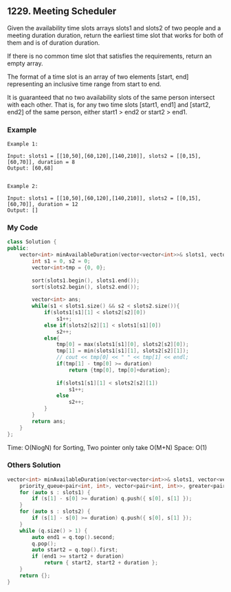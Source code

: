 ## 1229. Meeting Scheduler

Given the availability time slots arrays slots1 and slots2 of two people and a meeting duration duration, return the earliest time slot that works for both of them and is of duration duration.

If there is no common time slot that satisfies the requirements, return an empty array.

The format of a time slot is an array of two elements [start, end] representing an inclusive time range from start to end.  

It is guaranteed that no two availability slots of the same person intersect with each other. That is, for any two time slots [start1, end1] and [start2, end2] of the same person, either start1 > end2 or start2 > end1.

### Example
```
Example 1:

Input: slots1 = [[10,50],[60,120],[140,210]], slots2 = [[0,15],[60,70]], duration = 8
Output: [60,68]


Example 2:

Input: slots1 = [[10,50],[60,120],[140,210]], slots2 = [[0,15],[60,70]], duration = 12
Output: []
```

### My Code
```c++
class Solution {
public:
    vector<int> minAvailableDuration(vector<vector<int>>& slots1, vector<vector<int>>& slots2, int duration) {
        int s1 = 0, s2 = 0;
        vector<int>tmp = {0, 0};
        
        sort(slots1.begin(), slots1.end());
        sort(slots2.begin(), slots2.end());
        
        vector<int> ans;
        while(s1 < slots1.size() && s2 < slots2.size()){
            if(slots1[s1][1] < slots2[s2][0])
                s1++;
            else if(slots2[s2][1] < slots1[s1][0])
                s2++;
            else{
                tmp[0] = max(slots1[s1][0], slots2[s2][0]);
                tmp[1] = min(slots1[s1][1], slots2[s2][1]);
                // cout << tmp[0] << " " << tmp[1] << endl;
                if(tmp[1] - tmp[0] >= duration)
                    return {tmp[0], tmp[0]+duration};
                
                if(slots1[s1][1] < slots2[s2][1])
                    s1++;
                else
                    s2++;
            }
        }
        return ans;
    }
};
```
Time: O(NlogN) for Sorting, Two pointer only take O(M+N)
Space: O(1)

### Others Solution
```c++
vector<int> minAvailableDuration(vector<vector<int>>& slots1, vector<vector<int>>& slots2, int duration) {
    priority_queue<pair<int, int>, vector<pair<int, int>>, greater<pair<int, int>>> q;
    for (auto s : slots1) {
        if (s[1] - s[0] >= duration) q.push({ s[0], s[1] });
    }
    for (auto s : slots2) {
        if (s[1] - s[0] >= duration) q.push({ s[0], s[1] });
    }
    while (q.size() > 1) {
        auto end1 = q.top().second;
        q.pop();
        auto start2 = q.top().first;
        if (end1 >= start2 + duration)
            return { start2, start2 + duration };
    }
    return {};
}
```

